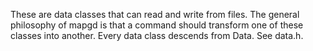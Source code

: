 These are data classes that can read and write from files. The general philosophy of mapgd is that a command should transform one of these classes into another. Every data class descends from Data. See data.h.
